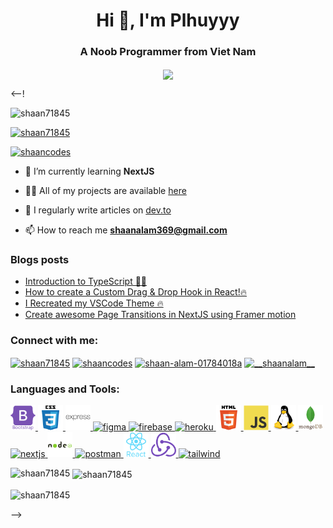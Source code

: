 <h1 align="center">Hi 👋, I'm Plhuyyy</h1>  
<h3 align="center">A Noob Programmer from Viet Nam</h3>  

  <p align="center">
<img align="center" src="https://media.giphy.com/media/QX6ruFElzFdeIfblrg/giphy.gif"  width="500" />
  </p>

<--!<p align="left"> <img src="https://komarev.com/ghpvc/?username=shaan71845&label=Profile%20views&color=0e75b6&style=flat" alt="shaan71845" /> </p>  

<p align="left"> <a href="https://github.com/ryo-ma/github-profile-trophy"><img src="https://github-profile-trophy.vercel.app/?username=shaan71845" alt="shaan71845" /></a> </p>  

<p align="left"> <a href="https://twitter.com/shaancodes" target="blank"><img src="https://img.shields.io/twitter/follow/shaancodes?logo=twitter&style=for-the-badge" alt="shaancodes" /></a> </p>  

- 🌱 I’m currently learning **NextJS**  

- 👨‍💻 All of my projects are available [here](https://shaanalam.vercel.app)  

- 📝 I regularly write articles on [dev.to](https://dev.to/shaan71845)  

- 📫 How to reach me **shaanalam369@gmail.com**  

### Blogs posts  
<!-- BLOG-POST-LIST:START -->
- [Introduction to TypeScript 👩‍💻](https://dev.to/shaan71845/introduction-to-typescript-7lg)
- [How to create a Custom Drag & Drop Hook in React!🔥](https://dev.to/shaan71845/how-to-create-a-custom-drag-drop-hook-in-react-nme)
- [I Recreated my VSCode Theme 🔥](https://dev.to/shaan71845/i-recreated-my-vscode-theme-33p6)
- [Create awesome Page Transitions in NextJS using Framer motion](https://dev.to/shaan71845/create-awesome-page-transitions-in-nextjs-using-framer-motion-2pln)
<!-- BLOG-POST-LIST:END -->  

<h3 align="left">Connect with me:</h3>  
<p align="left">  
<a href="https://dev.to/shaan71845" target="blank"><img align="center" src="https://cdn.jsdelivr.net/npm/simple-icons@3.0.1/icons/dev-dot-to.svg" alt="shaan71845" height="30" width="40" /></a>  
<a href="https://twitter.com/shaancodes" target="blank"><img align="center" src="https://cdn.jsdelivr.net/npm/simple-icons@3.0.1/icons/twitter.svg" alt="shaancodes" height="30" width="40" /></a>  
<a href="https://linkedin.com/in/shaan-alam-01784018a" target="blank"><img align="center" src="https://cdn.jsdelivr.net/npm/simple-icons@3.0.1/icons/linkedin.svg" alt="shaan-alam-01784018a" height="30" width="40" /></a>  
<a href="https://instagram.com/__shaanalam__" target="blank"><img align="center" src="https://cdn.jsdelivr.net/npm/simple-icons@3.0.1/icons/instagram.svg" alt="__shaanalam__" height="30" width="40" /></a>  
</p>  

<h3 align="left">Languages and Tools:</h3>  
<p align="left"> <a href="https://getbootstrap.com" target="_blank"> <img src="https://raw.githubusercontent.com/devicons/devicon/master/icons/bootstrap/bootstrap-plain-wordmark.svg" alt="bootstrap" width="40" height="40"/> </a> <a href="https://www.w3schools.com/css/" target="_blank"> <img src="https://raw.githubusercontent.com/devicons/devicon/master/icons/css3/css3-original-wordmark.svg" alt="css3" width="40" height="40"/> </a> <a href="https://expressjs.com" target="_blank"> <img src="https://raw.githubusercontent.com/devicons/devicon/master/icons/express/express-original-wordmark.svg" alt="express" width="40" height="40"/> </a> <a href="https://www.figma.com/" target="_blank"> <img src="https://www.vectorlogo.zone/logos/figma/figma-icon.svg" alt="figma" width="40" height="40"/> </a> <a href="https://firebase.google.com/" target="_blank"> <img src="https://www.vectorlogo.zone/logos/firebase/firebase-icon.svg" alt="firebase" width="40" height="40"/> </a> <a href="https://heroku.com" target="_blank"> <img src="https://www.vectorlogo.zone/logos/heroku/heroku-icon.svg" alt="heroku" width="40" height="40"/> </a> <a href="https://www.w3.org/html/" target="_blank"> <img src="https://raw.githubusercontent.com/devicons/devicon/master/icons/html5/html5-original-wordmark.svg" alt="html5" width="40" height="40"/> </a> <a href="https://developer.mozilla.org/en-US/docs/Web/JavaScript" target="_blank"> <img src="https://raw.githubusercontent.com/devicons/devicon/master/icons/javascript/javascript-original.svg" alt="javascript" width="40" height="40"/> </a> <a href="https://www.linux.org/" target="_blank"> <img src="https://raw.githubusercontent.com/devicons/devicon/master/icons/linux/linux-original.svg" alt="linux" width="40" height="40"/> </a> <a href="https://www.mongodb.com/" target="_blank"> <img src="https://raw.githubusercontent.com/devicons/devicon/master/icons/mongodb/mongodb-original-wordmark.svg" alt="mongodb" width="40" height="40"/> </a> <a href="https://nextjs.org/" target="_blank"> <img src="https://cdn.worldvectorlogo.com/logos/nextjs-3.svg" alt="nextjs" width="40" height="40"/> </a> <a href="https://nodejs.org" target="_blank"> <img src="https://raw.githubusercontent.com/devicons/devicon/master/icons/nodejs/nodejs-original-wordmark.svg" alt="nodejs" width="40" height="40"/> </a> <a href="https://postman.com" target="_blank"> <img src="https://www.vectorlogo.zone/logos/getpostman/getpostman-icon.svg" alt="postman" width="40" height="40"/> </a> <a href="https://reactjs.org/" target="_blank"> <img src="https://raw.githubusercontent.com/devicons/devicon/master/icons/react/react-original-wordmark.svg" alt="react" width="40" height="40"/> </a> <a href="https://redux.js.org" target="_blank"> <img src="https://raw.githubusercontent.com/devicons/devicon/master/icons/redux/redux-original.svg" alt="redux" width="40" height="40"/> </a> <a href="https://tailwindcss.com/" target="_blank"> <img src="https://www.vectorlogo.zone/logos/tailwindcss/tailwindcss-icon.svg" alt="tailwind" width="40" height="40"/> </a> </p>  

<p><img align="left" src="https://github-readme-stats.vercel.app/api/top-langs?username=shaan71845&show_icons=true&locale=en&layout=compact" alt="shaan71845" /></p>  

<p>&nbsp;<img align="center" src="https://github-readme-stats.vercel.app/api?username=shaan71845&show_icons=true&locale=en" alt="shaan71845" /></p>  

<p><img align="center" src="https://github-readme-streak-stats.herokuapp.com/?user=shaan71845&" alt="shaan71845" /></p>-->

